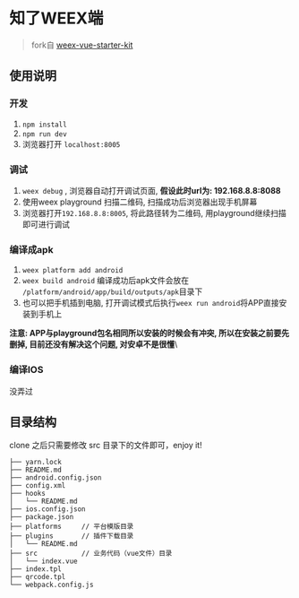 # 知了WEEX端

> fork自 [weex-vue-starter-kit](https://github.com/ElemeFE/weex-vue-starter-kit)

## 使用说明

### 开发
1. `npm install`
2. `npm run dev`
3. 浏览器打开 `localhost:8005`

### 调试
1. `weex debug` , 浏览器自动打开调试页面, **假设此时url为: 192.168.8.8:8088**
2. 使用weex playground 扫描二维码, 扫描成功后浏览器出现手机屏幕
3. 浏览器打开`192.168.8.8:8005`, 将此路径转为二维码, 用playground继续扫描即可进行调试

### 编译成apk
1. `weex platform add android`
2. `weex build android`  编译成功后apk文件会放在 `/platform/android/app/build/outputs/apk`目录下
3. 也可以把手机插到电脑, 打开调试模式后执行`weex run android`将APP直接安装到手机上

**注意: APP与playground包名相同所以安装的时候会有冲突, 所以在安装之前要先删掉, 目前还没有解决这个问题, 对安卓不是很懂**\

### 编译IOS
没弄过

## 目录结构

clone 之后只需要修改 src 目录下的文件即可，enjoy it!

```
├── yarn.lock
├── README.md
├── android.config.json
├── config.xml
├── hooks
│   └── README.md
├── ios.config.json
├── package.json
├── platforms     // 平台模版目录
├── plugins       // 插件下载目录
│   └── README.md
├── src           // 业务代码（vue文件）目录
│   └── index.vue
├── index.tpl
├── qrcode.tpl
└── webpack.config.js
```
